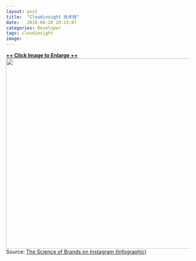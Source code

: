 ```yaml
---
layout: post
title:  "Cloudinsight 技术栈"
date:   2016-06-20 20:15:07
categories: Developer
tags: cloudinsight
image:
---
```


<a frameborder="0" data-theme="light" data-stack-embed="true" data-layers="1,3" href="https://embed.stackshare.io/stacks/embed/844bf42c15336f"/>

<script async src="https://cdn1.stackshare.io/javascripts/client-code.js" charset="utf-8"></script>


<b>++ Click Image to Enlarge ++</b><br /><a href="https://blog.kissmetrics.com/science-of-brands-on-instagram/?wide=1"><img src="https://blog.kissmetrics.com/wp-content/uploads/2015/05/The-Science-of-Brands-on-Instagram.png" width="520"></a><br />Source: <a href="https://blog.kissmetrics.com/science-of-brands-on-instagram/">The Science of Brands on Instagram (Infographic)</a>
